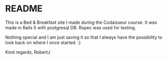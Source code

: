 # README

This is a Bed & Breakfast site I made during the Codaisseur course. It was made in Rails 5 with postgresql DB. Rspec was used for testing. 

Nothing special and I am just saving it so that I always have the possibility to look back on where I once started. :)

Kind regards, RobertJ
